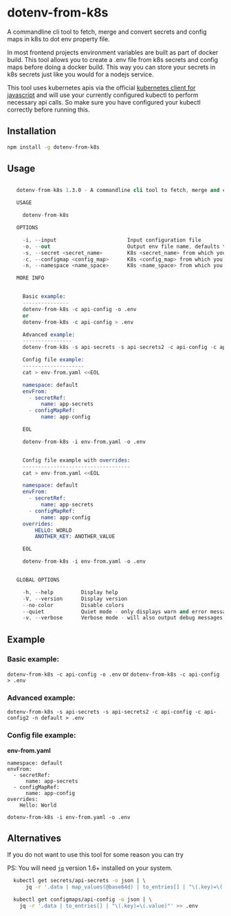 # dotenv-from-k8s

A commandline cli tool to fetch, merge and convert secrets and config maps in k8s to dot env property file.

In most frontend projects environment variables are built as part of docker build. This tool allows you to create a .env file from k8s secrets and config maps before doing a docker build. This way you can store your secrets in k8s secrets just like you would for a nodejs service.

This tool uses kubernetes apis via the official [kubernetes client for javascript](https://github.com/kubernetes-client/javascript) and
will use your currently configured kubectl to perform necessary api calls. So make sure you have configured your kubectl correctly before running this.

## Installation

```sh
npm install -g dotenv-from-k8s
```

## Usage

```s

   dotenv-from-k8s 1.3.0 - A commandline cli tool to fetch, merge and convert secrets and config maps in k8s to dot env property file.

   USAGE

     dotenv-from-k8s

   OPTIONS

     -i, --input                       Input configuration file                                                           optional      default: false
     -o, --out                         Output env file name, defaults to stdout                                           optional      default: false
     -s, --secret <secret_name>        K8s <secret_name> from which you want to generate env file                         optional
     -c, --configmap <config_map>      K8s <config_map> from which you want to generate env file                          optional
     -n, --namespace <name_space>      K8s <name_space> from which you want to access the secrets and/or config maps      optional

   MORE INFO


     Basic example:
     ---------------
     dotenv-from-k8s -c api-config -o .env
     or
     dotenv-from-k8s -c api-config > .env

     Advanced example:
     ----------------
     dotenv-from-k8s -s api-secrets -s api-secrets2 -c api-config -c api-config2 -n default > .env

     Config file example:
     --------------------
     cat > env-from.yaml <<EOL

     namespace: default
     envFrom:
       - secretRef:
           name: app-secrets
       - configMapRef:
           name: app-config

     EOL

     dotenv-from-k8s -i env-from.yaml -o .env


     Config file example with overrides:
     -----------------------------------
     cat > env-from.yaml <<EOL

     namespace: default
     envFrom:
       - secretRef:
           name: app-secrets
       - configMapRef:
           name: app-config
     overrides:
         HELLO: WORLD
         ANOTHER_KEY: ANOTHER_VALUE

     EOL

     dotenv-from-k8s -i env-from.yaml -o .env


   GLOBAL OPTIONS

     -h, --help         Display help
     -V, --version      Display version
     --no-color         Disable colors
     --quiet            Quiet mode - only displays warn and error messages
     -v, --verbose      Verbose mode - will also output debug messages


```

## Example

### Basic example:

`dotenv-from-k8s -c api-config -o .env`
or
`dotenv-from-k8s -c api-config > .env`

### Advanced example:

`dotenv-from-k8s -s api-secrets -s api-secrets2 -c api-config -c api-config2 -n default > .env`

### Config file example:

**env-from.yaml**

```
namespace: default
envFrom:
  - secretRef:
      name: app-secrets
  - configMapRef:
      name: app-config
overrides:
    Hello: World
```

`dotenv-from-k8s -i env-from.yaml -o .env`

## Alternatives

If you do not want to use this tool for some reason you can try

PS: You will need [`jq`](https://github.com/stedolan/jq) version 1.6+ installed on your system.

```sh
  kubectl get secrets/api-secrets -o json | \
      jq -r '.data | map_values(@base64d) | to_entries[] | "\(.key)=\(.value)"' > .env

  kubectl get configmaps/api-config -o json | \
    jq -r '.data | to_entries[] | "\(.key)=\(.value)"' >> .env
```
